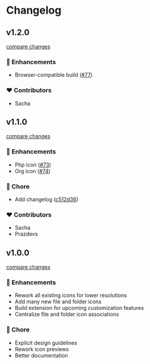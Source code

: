# Changelog


## v1.2.0

[compare changes](https://github.com/catppuccin/vscode-icons/compare/v1.1.0...v1.2.0)

### 🚀 Enhancements

- Browser-compatible build ([#77](https://github.com/catppuccin/vscode-icons/pull/77))

### ❤️ Contributors

- Sacha

## v1.1.0

[compare changes](https://github.com/catppuccin/vscode-icons/compare/v1.0.0...v1.1.0)

### 🚀 Enhancements

- Php icon ([#73](https://github.com/catppuccin/vscode-icons/pull/73))
- Org icon ([#74](https://github.com/catppuccin/vscode-icons/pull/74))

### 🏡 Chore

- Add changelog ([c512d36](https://github.com/catppuccin/vscode-icons/commit/c512d36))

### ❤️ Contributors

- Sacha 
- Prazdevs

## v1.0.0

[compare changes](https://github.com/catppuccin/vscode-icons/compare/v0.33.0...v1.0.0)

### 🚀 Enhancements

- Rework all existing icons for lower resolutions
- Add many new file and folder icons
- Build extension for upcoming customization features
- Centralize file and folder icon associations

### 🏡 Chore

- Explicit design guidelines
- Rework icon previews
- Better documentation
